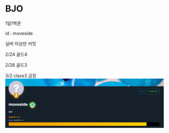 # BJO
1일1백준

id : moveside

실버 이상만 커밋


2/24 골드4

2/28 골드3

3/2 class3 금장
![profile](./img/profile.PNG)

